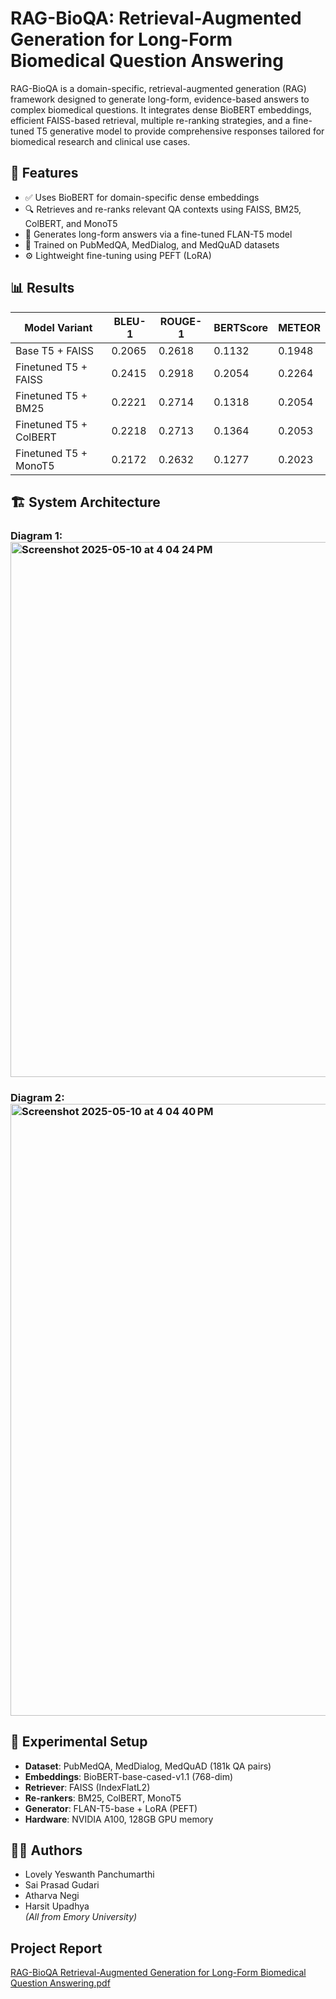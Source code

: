 # RAG-BioQA: Retrieval-Augmented Generation for Long-Form Biomedical Question Answering

RAG-BioQA is a domain-specific, retrieval-augmented generation (RAG) framework designed to generate long-form, evidence-based answers to complex biomedical questions. It integrates dense BioBERT embeddings, efficient FAISS-based retrieval, multiple re-ranking strategies, and a fine-tuned T5 generative model to provide comprehensive responses tailored for biomedical research and clinical use cases.

## 📌 Features

- ✅ Uses BioBERT for domain-specific dense embeddings
- 🔍 Retrieves and re-ranks relevant QA contexts using FAISS, BM25, ColBERT, and MonoT5
- 🧠 Generates long-form answers via a fine-tuned FLAN-T5 model
- 🧪 Trained on PubMedQA, MedDialog, and MedQuAD datasets
- ⚙️ Lightweight fine-tuning using PEFT (LoRA)

## 📊 Results

| Model Variant           | BLEU-1 | ROUGE-1 | BERTScore | METEOR |
|------------------------|--------|---------|-----------|--------|
| Base T5 + FAISS        | 0.2065 | 0.2618  | 0.1132    | 0.1948 |
| Finetuned T5 + FAISS   | 0.2415 | 0.2918  | 0.2054    | 0.2264 |
| Finetuned T5 + BM25    | 0.2221 | 0.2714  | 0.1318    | 0.2054 |
| Finetuned T5 + ColBERT | 0.2218 | 0.2713  | 0.1364    | 0.2053 |
| Finetuned T5 + MonoT5  | 0.2172 | 0.2632  | 0.1277    | 0.2023 |

## 🏗️ System Architecture

### Diagram 1:<img width="856" alt="Screenshot 2025-05-10 at 4 04 24 PM" src="https://github.com/user-attachments/assets/51f9af3d-4b2b-49fb-b6de-038a3c975fbc" />


### Diagram 2:<img width="979" alt="Screenshot 2025-05-10 at 4 04 40 PM" src="https://github.com/user-attachments/assets/f7fc82f4-adfb-4ae9-a195-0bd90fd15c71" />



## 🧪 Experimental Setup

- **Dataset**: PubMedQA, MedDialog, MedQuAD (181k QA pairs)
- **Embeddings**: BioBERT-base-cased-v1.1 (768-dim)
- **Retriever**: FAISS (IndexFlatL2)
- **Re-rankers**: BM25, ColBERT, MonoT5
- **Generator**: FLAN-T5-base + LoRA (PEFT)
- **Hardware**: NVIDIA A100, 128GB GPU memory



## 👨‍💻 Authors

- Lovely Yeswanth Panchumarthi  
- Sai Prasad Gudari  
- Atharva Negi  
- Harsit Upadhya  
*(All from Emory University)*

## Project Report
[RAG-BioQA Retrieval-Augmented Generation for Long-Form Biomedical Question Answering.pdf](https://github.com/user-attachments/files/20141214/RAG-BioQA.Retrieval-Augmented.Generation.for.Long-Form.Biomedical.Question.Answering.pdf)



